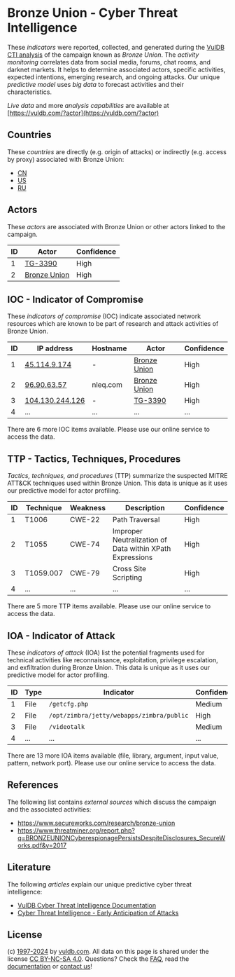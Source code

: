 # Bronze Union - Cyber Threat Intelligence

These _indicators_ were reported, collected, and generated during the [VulDB CTI analysis](https://vuldb.com/?kb.cti) of the campaign known as _Bronze Union_. The _activity monitoring_ correlates data from social media, forums, chat rooms, and darknet markets. It helps to determine associated actors, specific activities, expected intentions, emerging research, and ongoing attacks. Our unique _predictive model_ uses _big data_ to forecast activities and their characteristics.

_Live data_ and more _analysis capabilities_ are available at [https://vuldb.com/?actor](https://vuldb.com/?actor)

## Countries

These _countries_ are directly (e.g. origin of attacks) or indirectly (e.g. access by proxy) associated with Bronze Union:

* [CN](https://vuldb.com/?country.cn)
* [US](https://vuldb.com/?country.us)
* [RU](https://vuldb.com/?country.ru)

## Actors

These _actors_ are associated with Bronze Union or other actors linked to the campaign.

ID | Actor | Confidence
-- | ----- | ----------
1 | [TG-3390](https://vuldb.com/?actor.tg-3390) | High
2 | [Bronze Union](https://vuldb.com/?actor.bronze_union) | High

## IOC - Indicator of Compromise

These _indicators of compromise_ (IOC) indicate associated network resources which are known to be part of research and attack activities of Bronze Union.

ID | IP address | Hostname | Actor | Confidence
-- | ---------- | -------- | ----- | ----------
1 | [45.114.9.174](https://vuldb.com/?ip.45.114.9.174) | - | [Bronze Union](https://vuldb.com/?actor.bronze_union) | High
2 | [96.90.63.57](https://vuldb.com/?ip.96.90.63.57) | nleq.com | [Bronze Union](https://vuldb.com/?actor.bronze_union) | High
3 | [104.130.244.126](https://vuldb.com/?ip.104.130.244.126) | - | [TG-3390](https://vuldb.com/?actor.tg-3390) | High
4 | ... | ... | ... | ...

There are 6 more IOC items available. Please use our online service to access the data.

## TTP - Tactics, Techniques, Procedures

_Tactics, techniques, and procedures_ (TTP) summarize the suspected MITRE ATT&CK techniques used within Bronze Union. This data is unique as it uses our predictive model for actor profiling.

ID | Technique | Weakness | Description | Confidence
-- | --------- | -------- | ----------- | ----------
1 | T1006 | CWE-22 | Path Traversal | High
2 | T1055 | CWE-74 | Improper Neutralization of Data within XPath Expressions | High
3 | T1059.007 | CWE-79 | Cross Site Scripting | High
4 | ... | ... | ... | ...

There are 5 more TTP items available. Please use our online service to access the data.

## IOA - Indicator of Attack

These _indicators of attack_ (IOA) list the potential fragments used for technical activities like reconnaissance, exploitation, privilege escalation, and exfiltration during Bronze Union. This data is unique as it uses our predictive model for actor profiling.

ID | Type | Indicator | Confidence
-- | ---- | --------- | ----------
1 | File | `/getcfg.php` | Medium
2 | File | `/opt/zimbra/jetty/webapps/zimbra/public` | High
3 | File | `/videotalk` | Medium
4 | ... | ... | ...

There are 13 more IOA items available (file, library, argument, input value, pattern, network port). Please use our online service to access the data.

## References

The following list contains _external sources_ which discuss the campaign and the associated activities:

* https://www.secureworks.com/research/bronze-union
* https://www.threatminer.org/report.php?q=BRONZEUNIONCyberespionagePersistsDespiteDisclosures_SecureWorks.pdf&y=2017

## Literature

The following _articles_ explain our unique predictive cyber threat intelligence:

* [VulDB Cyber Threat Intelligence Documentation](https://vuldb.com/?kb.cti)
* [Cyber Threat Intelligence - Early Anticipation of Attacks](https://www.scip.ch/en/?labs.20201022)

## License

(c) [1997-2024](https://vuldb.com/?kb.changelog) by [vuldb.com](https://vuldb.com/?kb.about). All data on this page is shared under the license [CC BY-NC-SA 4.0](https://creativecommons.org/licenses/by-nc-sa/4.0/). Questions? Check the [FAQ](https://vuldb.com/?kb.faq), read the [documentation](https://vuldb.com/?kb) or [contact us](https://vuldb.com/?contact)!
